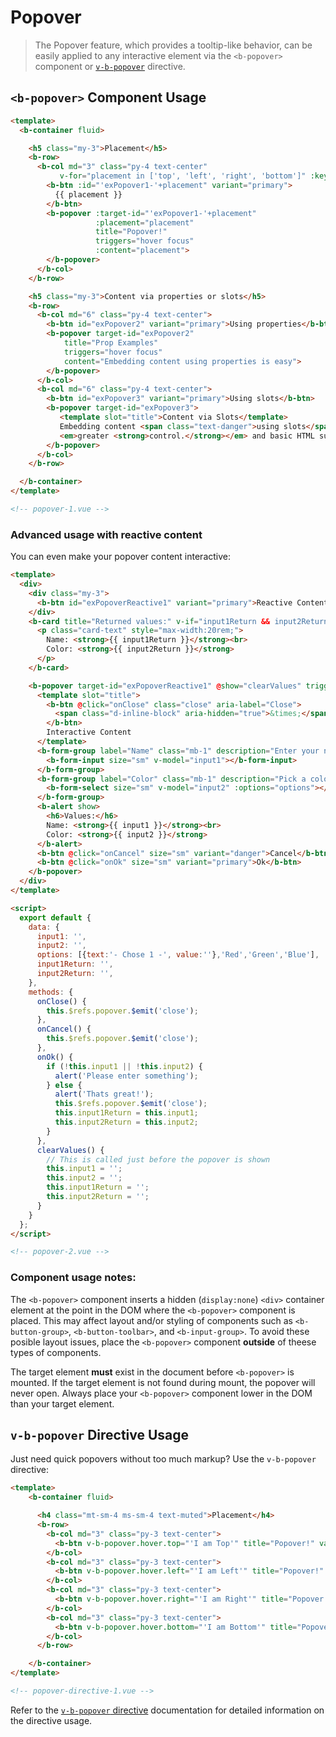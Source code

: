 # Popover

> The Popover feature, which provides a tooltip-like behavior, can be easily applied to any interactive
element via the `<b-popover>` component or [`v-b-popover`](/docs/directives/popover) directive.

## `<b-popover>` Component Usage
```html
<template>
  <b-container fluid>

    <h5 class="my-3">Placement</h5>
    <b-row>
      <b-col md="3" class="py-4 text-center"
           v-for="placement in ['top', 'left', 'right', 'bottom']" :key="placement">
        <b-btn :id="'exPopover1-'+placement" variant="primary">
          {{ placement }}
        </b-btn>
        <b-popover :target-id="'exPopover1-'+placement"
                   :placement="placement"
                   title="Popover!"
                   triggers="hover focus"
                   :content="placement">
        </b-popover>
      </b-col>
    </b-row>

    <h5 class="my-3">Content via properties or slots</h5>
    <b-row>
      <b-col md="6" class="py-4 text-center">
        <b-btn id="exPopover2" variant="primary">Using properties</b-btn>
        <b-popover target-id="exPopover2" 
            title="Prop Examples"
            triggers="hover focus"
            content="Embedding content using properties is easy">
        </b-popover>
      </b-col>
      <b-col md="6" class="py-4 text-center">
        <b-btn id="exPopover3" variant="primary">Using slots</b-btn>
        <b-popover target-id="exPopover3">
           <template slot="title">Content via Slots</template>
           Embedding content <span class="text-danger">using slots</span> affords you
           <em>greater <strong>control.</strong></em> and basic HTML support/
        </b-popover>
      </b-col>
    </b-row>

  </b-container>  
</template>

<!-- popover-1.vue -->
```

### Advanced usage with reactive content

You can even make your popover content interactive:

```html
<template>
  <div>
    <div class="my-3">
      <b-btn id="exPopoverReactive1" variant="primary">Reactive Content Using Slots</b-btn>
    </div>
    <b-card title="Returned values:" v-if="input1Return && input2Return">
      <p class="card-text" style="max-width:20rem;">
        Name: <strong>{{ input1Return }}</strong><br>
        Color: <strong>{{ input2Return }}</strong>
      </p>
    </b-card>

    <b-popover target-id="exPopoverReactive1" @show="clearValues" trigger="click" ref="popover">
      <template slot="title">
        <b-btn @click="onClose" class="close" aria-label="Close">
          <span class="d-inline-block" aria-hidden="true">&times;</span>
        </b-btn>
        Interactive Content
      </template>
      <b-form-group label="Name" class="mb-1" description="Enter your name">
        <b-form-input size="sm" v-model="input1"></b-form-input>
      </b-form-group>
      <b-form-group label="Color" class="mb-1" description="Pick a color">
        <b-form-select size="sm" v-model="input2" :options="options"></b-form-select>
      </b-form-group>
      <b-alert show>
        <h6>Values:</h6>
        Name: <strong>{{ input1 }}</strong><br>
        Color: <strong>{{ input2 }}</strong>
      </b-alert>
      <b-btn @click="onCancel" size="sm" variant="danger">Cancel</b-btn>
      <b-btn @click="onOk" size="sm" variant="primary">Ok</b-btn>
    </b-popover>
  </div>  
</template>

<script>
  export default {
    data: {
      input1: '',
      input2: '',
      options: [{text:'- Chose 1 -', value:''},'Red','Green','Blue'],
      input1Return: '',
      input2Return: '',
    },
    methods: {
      onClose() {
        this.$refs.popover.$emit('close');
      },
      onCancel() {
        this.$refs.popover.$emit('close');
      },
      onOk() {
        if (!this.input1 || !this.input2) {
          alert('Please enter something');
        } else {
          alert('Thats great!');
          this.$refs.popover.$emit('close');
          this.input1Return = this.input1;
          this.input2Return = this.input2;
        }
      },
      clearValues() {
        // This is called just before the popover is shown
        this.input1 = '';
        this.input2 = '';
        this.input1Return = '';
        this.input2Return = '';
      }
    }
  };
</script>

<!-- popover-2.vue -->
```
### Component usage notes:
The `<b-popover>` component inserts a hidden (`display:none`) `<div>` container
element at the point in the DOM where the `<b-popover>` component is placed.  This may 
affect layout and/or styling of components such as `<b-button-group>`, `<b-button-toolbar>`,
and `<b-input-group>`. To avoid these posible layout issues, place the `<b-popover>`
component **outside** of theese types of components.

The target element **must** exist in the document before `<b-popover>` is mounted.
If the target element is not found during mount, the popover will never open. Always
place your `<b-popover>` component lower in the DOM than your target element.

## `v-b-popover` Directive Usage

Just need quick popovers without too much markup? Use the `v-b-popover` directive:

```html
<template>
    <b-container fluid>

      <h4 class="mt-sm-4 ms-sm-4 text-muted">Placement</h4>
      <b-row>
        <b-col md="3" class="py-3 text-center">
          <b-btn v-b-popover.hover.top="'I am Top'" title="Popover!" variant="primary">Top</b-btn>
        </b-col>
        <b-col md="3" class="py-3 text-center">
          <b-btn v-b-popover.hover.left="'I am Left'" title="Popover!" variant="primary">Left</b-btn>
        </b-col>
        <b-col md="3" class="py-3 text-center">
          <b-btn v-b-popover.hover.right="'I am Right'" title="Popover!" variant="primary">Right</b-btn>
        </b-col>
        <b-col md="3" class="py-3 text-center">
          <b-btn v-b-popover.hover.bottom="'I am Bottom'" title="Popover!" variant="primary">Bottom</b-btn>
        </b-col>
      </b-row>

    </b-container>
</template>

<!-- popover-directive-1.vue -->
```

Refer to the [`v-b-popover` directive](/docs/directives/popover) documentation for detailed
information on the directive usage.
